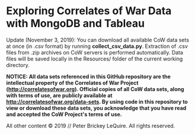 # Exploring Correlates of War Data with MongoDB and Tableau

Update (November 3, 2019): You can download all available CoW data sets at once (in .csv format) by running **collect_csv_data.py**. Extraction of .csv files from .zip archives on CoW servers is performed automatically. Data files will be saved locally in the Resources/ folder of the current working directory.

**NOTICE: All data sets referenced in this GitHub repository are the intellectual property of the Correlates of War Project (http://correlatesofwar.org). Official copies of all CoW data sets, along with terms of use, are publicly available at http://correlatesofwar.org/data-sets. By using code in this repository to view or download these data sets, you acknowledge that you have read and accepted the CoW Project's terms of use.**

All other content © 2019 // Peter Brickey LeQuire. All rights reserved.
